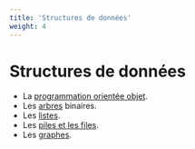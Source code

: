 ```yaml
---
title: 'Structures de données'
weight: 4
---
```


# Structures de données

* La [programmation orientée objet](poo).
* Les [arbres](arbres) binaires.
* Les [listes](listes).
* Les [piles et les files](pile_file).
* Les [graphes](graphes).
